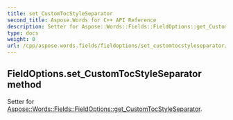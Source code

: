 ```yaml
---
title: set_CustomTocStyleSeparator
second_title: Aspose.Words for C++ API Reference
description: Setter for Aspose::Words::Fields::FieldOptions::get_CustomTocStyleSeparator. 
type: docs
weight: 0
url: /cpp/aspose.words.fields/fieldoptions/set_customtocstyleseparator/
---
```

## FieldOptions.set_CustomTocStyleSeparator method


Setter for [Aspose::Words::Fields::FieldOptions::get_CustomTocStyleSeparator](./get_customtocstyleseparator/).

